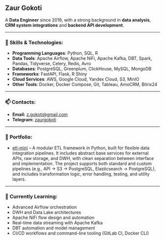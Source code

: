 ## Zaur Gokoti

A **Data Engineer** since 2019, with a strong background in **data analysis**, **CRM system integrations** and **backend API development**.

---

### 🔧 **Skills & Technologies**:
- **Programming Languages**: Python, SQL, R 
- **Data Tools**: Apache Airflow, Apache NiFi, Apache Kafka, DBT, Spark, Pandas, Tidyverse, Celery, Redis, Avro
- **Databases**: PostgreSQL, Greenplum, ClickHouse, MySQL, MongoDB
- **Frameworks**: FastAPI, Flask, R Shiny
- **Cloud Services**: AWS, Google Cloud, Yandex Cloud, S3, MinIO
- **Other Tools**: Docker, Docker Compose, Git, Tableau, AmoCRM, Bitrix24

---

### 📫 **Contacts**:
- **Email:** [z.gokoti@gmail.com](mailto:z.gokoti@gmail.com)
- **Telegram:** [zaurgokoti](https://t.me/zaurgokoti)

---

### 📂 **Portfolio**:
- [etl-mini](https://github.com/Zaur86/etl-mini) – A modular ETL framework in Python, built for flexible data integration pipelines. It includes abstract base services for external APIs, raw storage, and DWH, with clean separation between interface and implementation. The project supports both standard and custom pipelines (e.g., API → S3 → PostgreSQL, Elasticsearch → PostgreSQL), and includes transformation logic, error handling, testing, and utility layers.

---

### 🌱 **Currently Learning**:
- Advanced Airflow orchestration
- DWH and Data Lake architectures
- Apache NiFi flow design and automation
- Real-time data streaming with Apache Kafka
- DBT automation and model management
- CI/CD workflows and command-line tooling (GitLab CI, Docker CLI)

<!--
**Zaur86/Zaur86** is a ✨ _special_ ✨ repository because its `README.md` (this file) appears on your GitHub profile.

Here are some ideas to get you started:

- 🔭 I’m currently working on ...
- 🌱 I’m currently learning ...
- 👯 I’m looking to collaborate on ...
- 🤔 I’m looking for help with ...
- 💬 Ask me about ...
- 📫 How to reach me: ...
- 😄 Pronouns: ...
- ⚡ Fun fact: ...
-->
